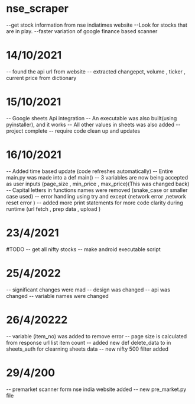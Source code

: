 # nse_scraper
--get stock information from nse indiatimes  website
--Look for stocks that are in play.
--faster variation of google finance based scanner

# 14/10/2021
-- found the api url from website
-- extracted changepct, volume , ticker , current price from dictionary

# 15/10/2021
-- Google sheets Api integration 
-- An executable was also built(using pyinstaller), and it works
-- All other values in sheets was also added 
-- project complete 
-- require code clean up and updates

# 16/10/2021
-- Added time based update (code refreshes automatically)
-- Entire main.py was made into a def main()
-- 3 variables are now being accepted as user inputs (page_size , min_price , max_price)(This was changed back)
-- Capital letters in functions names were removed (snake_case or smaller case used)
-- error handling using try and except (network error ,network reset error )
-- added more print statements for more code clarity during runtime (url fetch , prep data , upload )

# 23/4/2021
#TODO
-- get all nifty stocks 
-- make android executable script

# 25/4/2022

-- significant changes were mad
-- design was changed
-- api was changed 
-- variable names were changed

# 26/4/20222

-- variable (item_no) was added to remove error
-- page size is calculated from response url list item count
-- added new def delete_data to in sheets_auth for clearning sheets data
-- new nifty 500 filter added 

# 29/4/200
-- premarket scanner form nse india website added
-- new pre_market.py file